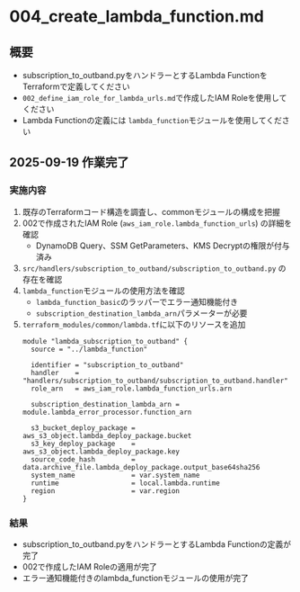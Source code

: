 # 004_create_lambda_function.md

## 概要
- subscription_to_outband.pyをハンドラーとするLambda FunctionをTerraformで定義してください
- `002_define_iam_role_for_lambda_urls.md`で作成したIAM Roleを使用してください
- Lambda Functionの定義には `lambda_function`モジュールを使用してください

## 2025-09-19 作業完了

### 実施内容
1. 既存のTerraformコード構造を調査し、commonモジュールの構成を把握
2. 002で作成されたIAM Role (`aws_iam_role.lambda_function_urls`) の詳細を確認
   - DynamoDB Query、SSM GetParameters、KMS Decryptの権限が付与済み
3. `src/handlers/subscription_to_outband/subscription_to_outband.py` の存在を確認
4. `lambda_function`モジュールの使用方法を確認
   - `lambda_function_basic`のラッパーでエラー通知機能付き
   - `subscription_destination_lambda_arn`パラメーターが必要
5. `terraform_modules/common/lambda.tf`に以下のリソースを追加
   ```hcl
   module "lambda_subscription_to_outband" {
     source = "../lambda_function"

     identifier = "subscription_to_outband"
     handler    = "handlers/subscription_to_outband/subscription_to_outband.handler"
     role_arn   = aws_iam_role.lambda_function_urls.arn

     subscription_destination_lambda_arn = module.lambda_error_processor.function_arn

     s3_bucket_deploy_package = aws_s3_object.lambda_deploy_package.bucket
     s3_key_deploy_package    = aws_s3_object.lambda_deploy_package.key
     source_code_hash         = data.archive_file.lambda_deploy_package.output_base64sha256
     system_name              = var.system_name
     runtime                  = local.lambda.runtime
     region                   = var.region
   }
   ```

### 結果
- subscription_to_outband.pyをハンドラーとするLambda Functionの定義が完了
- 002で作成したIAM Roleの適用が完了
- エラー通知機能付きのlambda_functionモジュールの使用が完了
